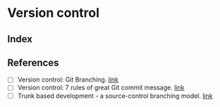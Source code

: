 # Version control
## Index


## References
- [ ] Version control: Git Branching. [link](https://learngitbranching.js.org)
- [ ] Version control: 7 rules of great Git commit message. [link](https://chris.beams.io/posts/git-commit/)
- [ ] Trunk based development - a source-control branching model. [link](https://trunkbaseddevelopment.com)

